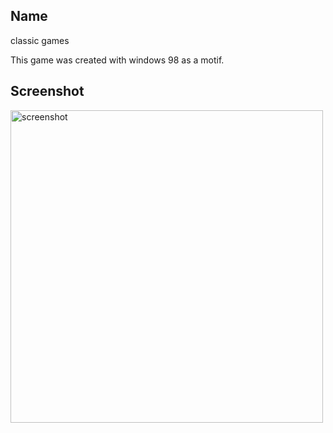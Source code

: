 ## Name
classic games

This game was created with windows 98 as a motif.
## Screenshot 
<img src="https://user-images.githubusercontent.com/92037081/191896712-691da420-63ba-4fe1-a4f6-e1086302e9b0.png" alt="screenshot" width="500px">
